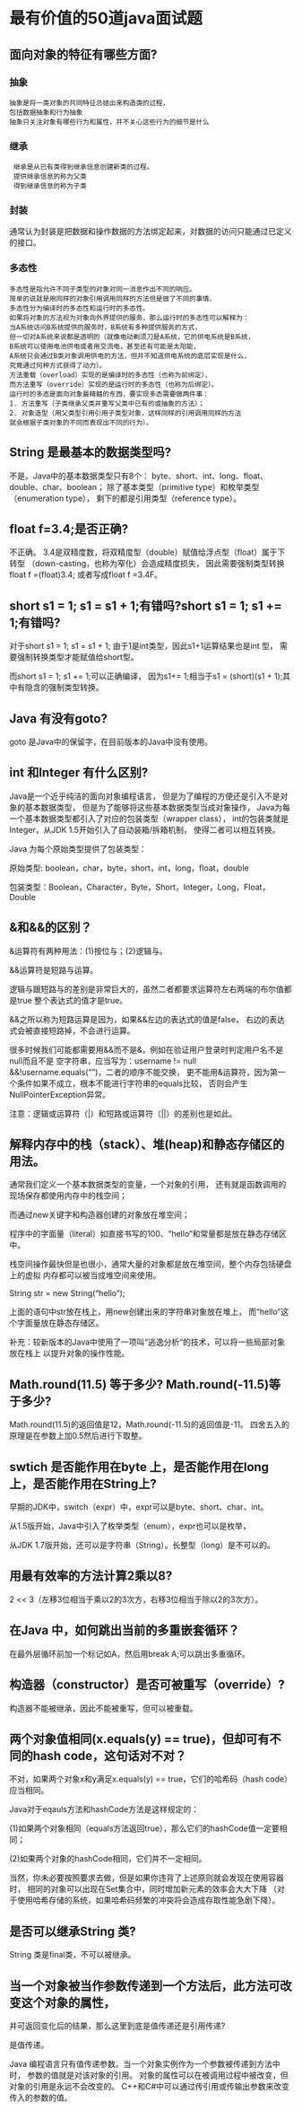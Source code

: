 # 最有价值的50道java面试题
## 面向对象的特征有哪些方面?
### 抽象
```text
抽象是将一类对象的共同特征总结出来构造类的过程，
包括数据抽象和行为抽象
抽象只关注对象有哪些行为和属性，并不关心这些行为的细节是什么
```
### 继承
```text
 继承是从已有类得到继承信息创建新类的过程。
 提供继承信息的称为父类
 得到继承信息的称为子类
```
### 封装

通常认为封装是把数据和操作数据的方法绑定起来，对数据的访问只能通过已定义的接口。

### 多态性
```text
多态性是指允许不同子类型的对象对同一消息作出不同的响应。
简单的说就是用同样的对象引用调用同样的方法但是做了不同的事情。
多态性分为编译时的多态性和运行时的多态性。
如果将对象的方法视为对象向外界提供的服务，那么运行时的多态性可以解释为：
当A系统访问B系统提供的服务时，B系统有多种提供服务的方式，
但一切对A系统来说都是透明的（就像电动剃须刀是A系统，它的供电系统是B系统，
B系统可以使用电池供电或者用交流电，甚至还有可能是太阳能，
A系统只会通过B类对象调用供电的方法，但并不知道供电系统的底层实现是什么，
究竟通过何种方式获得了动力）。
方法重载（overload）实现的是编译时的多态性（也称为前绑定），
而方法重写（override）实现的是运行时的多态性（也称为后绑定）。
运行时的多态是面向对象最精髓的东西，要实现多态需要做两件事：
1. 方法重写（子类继承父类并重写父类中已有的或抽象的方法）；
2. 对象造型（用父类型引用引用子类型对象，这样同样的引用调用同样的方法
就会根据子类对象的不同而表现出不同的行为）。 
```
## String 是最基本的数据类型吗?

不是。Java中的基本数据类型只有8个：
byte、short、int、long、float、double、char、boolean；
除了基本类型（primitive type）和枚举类型（enumeration type），
剩下的都是引用类型（reference type）。

## float f=3.4;是否正确?

不正确。
3.4是双精度数，将双精度型（double）赋值给浮点型（float）属于下转型
（down-casting，也称为窄化）会造成精度损失，
因此需要强制类型转换float f =(float)3.4; 
或者写成float f =3.4F。 

## short s1 = 1; s1 = s1 + 1;有错吗?short s1 = 1; s1 += 1;有错吗?

对于short s1 = 1; s1 = s1 + 1;
由于1是int类型，因此s1+1运算结果也是int 型，
需要强制转换类型才能赋值给short型。

而short s1 = 1; s1 += 1;可以正确编译，
因为s1+= 1;相当于s1 = (short)(s1 + 1);其中有隐含的强制类型转换。 

## Java 有没有goto?

goto 是Java中的保留字，在目前版本的Java中没有使用。

## int 和Integer 有什么区别?

Java是一个近乎纯洁的面向对象编程语言，
但是为了编程的方便还是引入不是对象的基本数据类型，
但是为了能够将这些基本数据类型当成对象操作，
Java为每一个基本数据类型都引入了对应的包装类型（wrapper class），
int的包装类就是Integer，从JDK 1.5开始引入了自动装箱/拆箱机制，
使得二者可以相互转换。

Java 为每个原始类型提供了包装类型：

原始类型: boolean，char，byte，short，int，long，float，double

包装类型：Boolean，Character，Byte，Short，Integer，Long，Float，Double

## &和&&的区别？ 

&运算符有两种用法：(1)按位与；(2)逻辑与。

&&运算符是短路与运算。

逻辑与跟短路与的差别是非常巨大的，虽然二者都要求运算符左右两端的布尔值都是true
整个表达式的值才是true。

&&之所以称为短路运算是因为，如果&&左边的表达式的值是false，
右边的表达式会被直接短路掉，不会进行运算。

很多时候我们可能都需要用&&而不是&，例如在验证用户登录时判定用户名不是null而且不是
空字符串，应当写为：username != null &&!username.equals(“”)，二者的顺序不能交换，
更不能用&运算符，因为第一个条件如果不成立，根本不能进行字符串的equals比较，
否则会产生NullPointerException异常。

注意：逻辑或运算符（|）和短路或运算符（||）的差别也是如此。

## 解释内存中的栈（stack）、堆(heap)和静态存储区的用法。

通常我们定义一个基本数据类型的变量，一个对象的引用，
还有就是函数调用的现场保存都使用内存中的栈空间；

而通过new关键字和构造器创建的对象放在堆空间；

程序中的字面量（literal）如直接书写的100、“hello”和常量都是放在静态存储区中。

栈空间操作最快但是也很小，通常大量的对象都是放在堆空间，整个内存包括硬盘上的虚拟
内存都可以被当成堆空间来使用。

String str = new String(“hello”);

上面的语句中str放在栈上，用new创建出来的字符串对象放在堆上，
而“hello”这个字面量放在静态存储区。

补充：较新版本的Java中使用了一项叫“逃逸分析“的技术，可以将一些局部对象放在栈上
以提升对象的操作性能。 

## Math.round(11.5) 等于多少? Math.round(-11.5)等于多少?

Math.round(11.5)的返回值是12，Math.round(-11.5)的返回值是-11。
四舍五入的原理是在参数上加0.5然后进行下取整。

## swtich 是否能作用在byte 上，是否能作用在long 上，是否能作用在String上?

早期的JDK中，switch（expr）中，expr可以是byte、short、char、int。

从1.5版开始，Java中引入了枚举类型（enum），expr也可以是枚举，

从JDK 1.7版开始，还可以是字符串（String）。长整型（long）是不可以的。

## 用最有效率的方法计算2乘以8?

 2 << 3（左移3位相当于乘以2的3次方，右移3位相当于除以2的3次方）。
 
## 在Java 中，如何跳出当前的多重嵌套循环？

在最外层循环前加一个标记如A，然后用break A;可以跳出多重循环。

## 构造器（constructor）是否可被重写（override）?

构造器不能被继承，因此不能被重写，但可以被重载。

## 两个对象值相同(x.equals(y) == true)，但却可有不同的hash code，这句话对不对？

不对，如果两个对象x和y满足x.equals(y) == true，它们的哈希码（hash code）应当相同。

Java对于eqauls方法和hashCode方法是这样规定的：

(1)如果两个对象相同（equals方法返回true），那么它们的hashCode值一定要相同；

(2)如果两个对象的hashCode相同，它们并不一定相同。

当然，你未必要按照要求去做，但是如果你违背了上述原则就会发现在使用容器时，
相同的对象可以出现在Set集合中，同时增加新元素的效率会大大下降
（对于使用哈希存储的系统，如果哈希码频繁的冲突将会造成存取性能急剧下降）。

## 是否可以继承String 类?

String 类是final类，不可以被继承。

## 当一个对象被当作参数传递到一个方法后，此方法可改变这个对象的属性，
并可返回变化后的结果，那么这里到底是值传递还是引用传递?

是值传递。

Java 编程语言只有值传递参数。当一个对象实例作为一个参数被传递到方法中时，
参数的值就是对该对象的引用。
对象的属性可以在被调用过程中被改变，但对象的引用是永远不会改变的。
C++和C#中可以通过传引用或传输出参数来改变传入的参数的值。

## 
## 
## 
## 
## 
## 
## 
## 
## 
## 
## 
## 
## 
## 
## 
## 
## 
## 
## 
## 
## 
## 
## 
## 
## 
## 
## 
## 
## 
## 
## 
## 
## 
## 
## 
## 
## 
## 
## 
## 
## 
## 
## 
## 
## 
## 
## 
## 